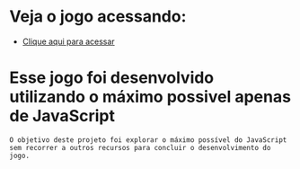  # Veja o jogo acessando:
* [Clique aqui para acessar](https://marcotulio95.github.io/Jogo---Estourar-Baloes-JavaScript-/)

# Esse jogo foi desenvolvido utilizando o máximo possivel apenas de JavaScript
	O objetivo deste projeto foi explorar o máximo possível do JavaScript
	sem recorrer a outros recursos para concluir o desenvolvimento do jogo.

